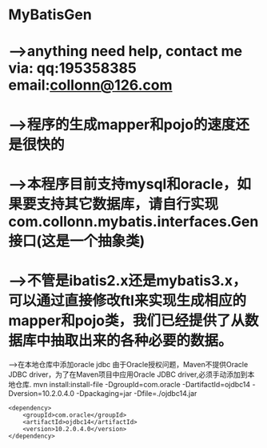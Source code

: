 MyBatisGen
==========
-->anything need help, contact me via:
    qq:195358385
    email:collonn@126.com
=============================================================================
-->程序的生成mapper和pojo的速度还是很快的
=============================================================================
-->本程序目前支持mysql和oracle，如果要支持其它数据库，请自行实现com.collonn.mybatis.interfaces.Gen接口(这是一个抽象类)
=============================================================================
-->不管是ibatis2.x还是mybatis3.x，可以通过直接修改ftl来实现生成相应的mapper和pojo类，我们已经提供了从数据库中抽取出来的各种必要的数据。
=============================================================================
-->在本地仓库中添加oracle jdbc
    由于Oracle授权问题，Maven不提供Oracle JDBC driver，为了在Maven项目中应用Oracle JDBC driver,必须手动添加到本地仓库.
    mvn install:install-file -DgroupId=com.oracle -DartifactId=ojdbc14 -Dversion=10.2.0.4.0 -Dpackaging=jar -Dfile=./ojdbc14.jar

    <dependency>
        <groupId>com.oracle</groupId>
        <artifactId>ojdbc14</artifactId>
        <version>10.2.0.4.0</version>
    </dependency>
